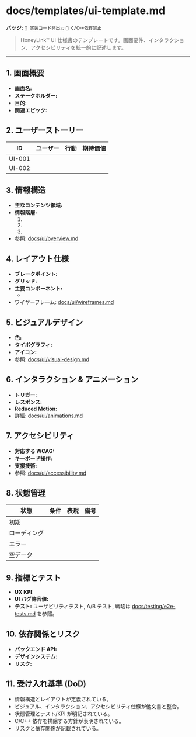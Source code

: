 # docs/templates/ui-template.md

**バッジ:** `🚫 実装コード非出力` `🚫 C/C++依存禁止`

> HoneyLink™ UI 仕様書のテンプレートです。画面要件、インタラクション、アクセシビリティを統一的に記述します。

---

## 1. 画面概要
- **画面名:** <!-- 例: HoneyLink ダッシュボード -->
- **ステークホルダー:** <!-- 例: NOC オペレータ -->
- **目的:** <!-- ユーザーが達成したいゴール -->
- **関連エピック:** <!-- Jira/Epic ID -->

## 2. ユーザーストーリー
| ID | ユーザー | 行動 | 期待価値 |
|----|----------|------|----------|
| UI-001 | | | |
| UI-002 | | | |

## 3. 情報構造
- **主なコンテンツ領域:** <!-- カード/テーブル/グラフなど -->
- **情報階層:**
  1. <!-- Primary -->
  2. <!-- Secondary -->
  3. <!-- Tertiary -->
- 参照: [docs/ui/overview.md](../ui/overview.md)

## 4. レイアウト仕様
- **ブレークポイント:** <!-- モバイル/タブレット/デスクトップ -->
- **グリッド:** <!-- 例: 12 カラム、16px ガター -->
- **主要コンポーネント:**
  - <!-- カード, フィルター, タイムラインなど -->
- ワイヤーフレーム: [docs/ui/wireframes.md](../ui/wireframes.md)

## 5. ビジュアルデザイン
- **色:** <!-- 主要カラー、意味 -->
- **タイポグラフィ:** <!-- 見出し/本文/数値フォント -->
- **アイコン:** <!-- 使用ライブラリ、意味 -->
- 参照: [docs/ui/visual-design.md](../ui/visual-design.md)

## 6. インタラクション & アニメーション
- **トリガー:** <!-- クリック/ホバー/スクロール -->
- **レスポンス:** <!-- アニメーション/トランジション -->
- **Reduced Motion:** <!-- 代替挙動 -->
- 詳細: [docs/ui/animations.md](../ui/animations.md)

## 7. アクセシビリティ
- **対応する WCAG:** <!-- Level AA など -->
- **キーボード操作:** <!-- フォーカス順序/ショートカット -->
- **支援技術:** <!-- スクリーンリーダー読み上げ -->
- 参照: [docs/ui/accessibility.md](../ui/accessibility.md)

## 8. 状態管理
| 状態 | 条件 | 表現 | 備考 |
|------|------|------|------|
| 初期 | | | |
| ローディング | | | |
| エラー | | | |
| 空データ | | | |

## 9. 指標とテスト
- **UX KPI:** <!-- Task Success Rate, Time-on-Task 等 -->
- **UI バグ許容値:** <!-- 例: 重大 UI バグ 0 → リリース不可 -->
- **テスト:** ユーザビリティテスト, A/B テスト, 戦略は [docs/testing/e2e-tests.md](../testing/e2e-tests.md) を参照。

## 10. 依存関係とリスク
- **バックエンド API:** <!-- 依存する API -->
- **デザインシステム:** <!-- 使用するコンポーネント -->
- **リスク:** <!-- 例: パフォーマンス/可視性/アクセシビリティ課題 -->

## 11. 受け入れ基準 (DoD)
- 情報構造とレイアウトが定義されている。
- ビジュアル、インタラクション、アクセシビリティ仕様が他文書と整合。
- 状態管理とテスト/KPI が明記されている。
- C/C++ 依存を排除する方針が表明されている。
- リスクと依存関係が記載されている。
